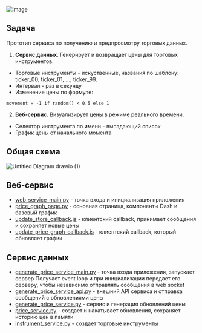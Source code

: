 ![image](https://user-images.githubusercontent.com/8759658/172070358-25171dd6-62a5-4344-a6a8-84e49d3b986a.png)

## Задача
Прототип сервиса по получению и предпросмотру торговых данных.

1. **Cервис данных**. Генерирует и возвращает цены для торговых инструментов.
- Торговые инструменты - искуственные, названия по шаблону:  
ticker_00, ticker_01, …, ticker_99.
- Интервал - раз в секунду
- Изменение цены по формуле:
```
movement = -1 if random() < 0.5 else 1
```
2. **Веб-сервис**. Визуализирует цены в режиме реального времени. 
- Селектор инструмента по имени - выпадающий список
- График цены от начального момента 

## Общая схема
![Untitled Diagram drawio (1)](https://user-images.githubusercontent.com/8759658/172102265-a1c735dc-50f3-4eef-912b-c083f7d54768.png)

## Веб-сервис
- [web_service_main.py](web_service/web_service_main.py) - точка входа и инициализация приложения
- [price_graph_page.py](web_service/price_graph_page.py) - основная страница, компоненты Dash и базовый график
- [update_store_callback.js](web_service/client_scripts/update_store_callback.js) - клиентский callback, принимает сообщения и сохраняет новые цены
- [update_price_graph_callback.js](web_service/client_scripts/update_store_callback.js) - клиентский callback, который обновляет график

## Сервис данных
- [generate_price_service_main.py](generate_price_service/generate_price_service_main.py) - точка входа приложения, запускает сервер
Получает event loop и при инициализации передает его серверу, чтобы независимо отправлять сообщения в web socket  
- [generate_price_service_api.py](generate_price_service/generate_price_service_api.py) - внешний API сервиса и отправка сообщений с обновлениями цены
- [generate_price_service.py](generate_price_service/generate_price_service.py) - сервис и генерация обновлений цены
- [price_service.py](generate_price_service/price_service.py) - создает и накатывает обновления, сохраняет историю цен в памяти
- [instrument_service.py](generate_price_service/instrument_service.py) - создает торговые инструменты
 

